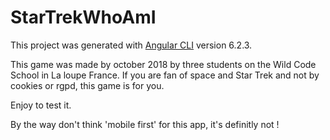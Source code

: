 # StarTrekWhoAmI

This project was generated with [Angular CLI](https://github.com/angular/angular-cli) version 6.2.3.

This game was made by october 2018 by three students on the Wild Code School in La loupe France.
If you are fan of space and Star Trek and not by cookies or rgpd, this game is for you.

Enjoy to test it.

By the way don't think 'mobile first' for this app, it's definitly not !
